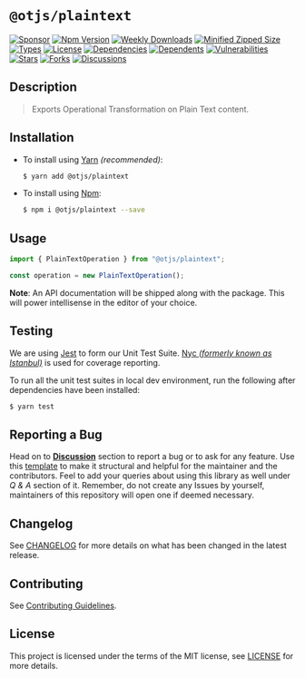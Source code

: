# `@otjs/plaintext`

[![Sponsor](https://img.shields.io/badge/sponsor-30363D?style=for-the-badge&logo=GitHub-Sponsors&logoColor=#white)](https://github.com/sponsors/Progyan1997)
[![Npm Version](https://img.shields.io/npm/v/@otjs/plaintext?style=for-the-badge)](https://www.npmjs.com/package/@otjs/plaintext)
[![Weekly Downloads](https://img.shields.io/npm/dw/@otjs/plaintext?style=for-the-badge)](https://www.npmjs.com/package/@otjs/plaintext)
[![Minified Zipped Size](https://img.shields.io/bundlephobia/minzip/@otjs/plaintext?style=for-the-badge)](https://www.npmjs.com/package/@otjs/plaintext)
[![Types](https://img.shields.io/npm/types/@otjs/plaintext?style=for-the-badge)](https://www.npmjs.com/package/@otjs/plaintext)
[![License](https://img.shields.io/npm/l/@otjs/plaintext?style=for-the-badge)](https://github.com/Progyan1997/Operational-Transformation/blob/main/packages/plaintext/LICENSE)
[![Dependencies](https://img.shields.io/librariesio/release/npm/@otjs/plaintext?style=for-the-badge)](https://www.npmjs.com/package/@otjs/plaintext)
[![Dependents](https://img.shields.io/librariesio/dependents/npm/@otjs/plaintext?style=for-the-badge)](https://www.npmjs.com/package/@otjs/plaintext)
[![Vulnerabilities](https://img.shields.io/snyk/vulnerabilities/npm/@otjs/plaintext?style=for-the-badge)](https://github.com/Progyan1997/Operational-Transformation/blob/main/.github/SECURITY.md)
[![Stars](https://img.shields.io/github/stars/Progyan1997/Operational-Transformation?style=for-the-badge)](https://github.com/Progyan1997/Operational-Transformation/stargazers)
[![Forks](https://img.shields.io/github/forks/Progyan1997/Operational-Transformation?style=for-the-badge)](https://github.com/Progyan1997/Operational-Transformation/network/members)
[![Discussions](https://img.shields.io/github/discussions/Progyan1997/Operational-Transformation?style=for-the-badge)](https://github.com/Progyan1997/Operational-Transformation/discussions)

## Description

> Exports Operational Transformation on Plain Text content.

## Installation

- To install using [Yarn](https://yarnpkg.com) _(recommended)_:

  ```sh
  $ yarn add @otjs/plaintext
  ```

- To install using [Npm](https://www.npmjs.com):

  ```sh
  $ npm i @otjs/plaintext --save
  ```

## Usage

```ts
import { PlainTextOperation } from "@otjs/plaintext";

const operation = new PlainTextOperation();
```

**Note**: An API documentation will be shipped along with the package. This will power intellisense in the editor of your choice.

## Testing

We are using [Jest](https://jestjs.io) to form our Unit Test Suite. [Nyc _(formerly known as Istanbul)_](https://istanbul.js.org/) is used for coverage reporting.

To run all the unit test suites in local dev environment, run the following after dependencies have been installed:

```sh
$ yarn test
```

## Reporting a Bug

Head on to [**Discussion**](https://github.com/Progyan1997/Operational-Transformation/discussions) section to report a bug or to ask for any feature. Use this [template](https://github.com/Progyan1997/Operational-Transformation/discussions/30) to make it structural and helpful for the maintainer and the contributors. Feel to add your queries about using this library as well under _Q & A_ section of it. Remember, do not create any Issues by yourself, maintainers of this repository will open one if deemed necessary.

## Changelog

See [CHANGELOG](https://github.com/Progyan1997/Operational-Transformation/blob/main/CHANGELOG.md) for more details on what has been changed in the latest release.

## Contributing

See [Contributing Guidelines](https://github.com/Progyan1997/Operational-Transformation/blob/main/.github/CONTRIBUTING.md).

## License

This project is licensed under the terms of the MIT license, see [LICENSE](https://github.com/Progyan1997/Operational-Transformation/blob/main/packages/plaintext/LICENSE) for more details.
